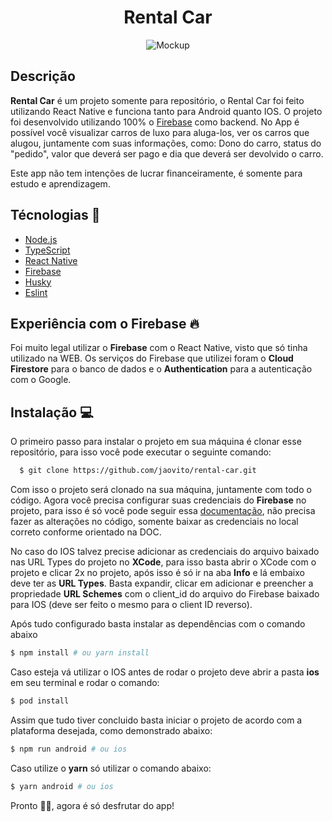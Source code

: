 <h1 align="center">Rental Car</h1>

<p align="center">
  <img src="./public/mobile.gif" alt="Mockup"  />
</p>

## Descrição
**Rental Car** é um projeto somente para repositório, o Rental Car foi feito utilizando React Native e funciona tanto para Android quanto IOS.
O projeto foi desenvolvido utilizando 100% o [Firebase](https://firebase.google.com/?hl=pt) como backend. No App é possível você visualizar carros de luxo para
aluga-los, ver os carros que alugou, juntamente com suas informações, como: Dono do carro, status do "pedido", valor que deverá ser pago e dia que deverá ser devolvido o carro.

Este app não tem intenções de lucrar financeiramente, é somente para estudo e aprendizagem.

## Técnologias 🚀

- [Node.js](https://nodejs.org/en/)
- [TypeScript](https://www.typescriptlang.org/)
- [React Native](https://reactnative.dev/)
- [Firebase](https://firebase.google.com/?gclid=CjwKCAiArOqOBhBmEiwAsgeLmYTETCqgrc3o8ivDmfyNr4LRgV2rQ72-5LasmYHUkli1uGn_zN5MchoCUDIQAvD_BwE&gclsrc=aw.ds)
- [Husky](https://typicode.github.io/husky/#/)
- [Eslint](https://eslint.org/)

## Experiência com o Firebase 🔥
Foi muito legal utilizar o **Firebase** com o React Native, visto que só tinha utilizado na WEB. Os serviços do Firebase que utilizei foram o **Cloud Firestore** para o banco de dados e o **Authentication** para a autenticação com o Google.


## Instalação 💻
O primeiro passo para instalar o projeto em sua máquina é clonar esse repositório, para isso você pode executar o seguinte comando:

```sh
  $ git clone https://github.com/jaovito/rental-car.git
```

Com isso o projeto será clonado na sua máquina, juntamente com todo o código. Agora você precisa configurar suas credenciais do **Firebase** no projeto, para isso é só você pode seguir essa [documentação](https://rnfirebase.io/), não precisa fazer as alterações no código, somente baixar as credenciais no local correto conforme orientado na DOC.

No caso do IOS talvez precise adicionar as credenciais do arquivo baixado nas URL Types do projeto no **XCode**, para isso basta abrir o XCode com o projeto e clicar 2x no projeto, após isso é só ir na aba **Info** e lá embaixo deve ter as **URL Types**. Basta expandir, clicar em adicionar e preencher a propriedade **URL Schemes** com o client_id do arquivo do Firebase baixado para IOS (deve ser feito o mesmo para o client ID reverso).

Após tudo configurado basta instalar as dependências com o comando abaixo

```sh
$ npm install # ou yarn install
```

Caso esteja vá utilizar o IOS antes de rodar o projeto deve abrir a pasta **ios** em seu terminal e rodar o comando:

```sh
$ pod install
```

Assim que tudo tiver concluido basta iniciar o projeto de acordo com a plataforma desejada, como demonstrado abaixo:

```sh
$ npm run android # ou ios
```

Caso utilize o **yarn** só utilizar o comando abaixo:
```sh
$ yarn android # ou ios
```

Pronto 🎉🎉, agora é só desfrutar do app!
